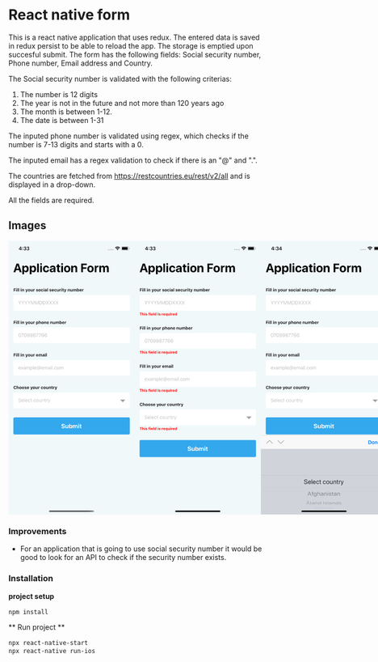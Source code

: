 # React native form
This is a react native application that uses redux. The entered data is saved in redux persist to be able to reload the app. The storage is emptied upon succesful submit. The form has the following fields: Social security number, Phone number, Email address and Country. 

The Social security number is validated with the following criterias:
1. The number is 12 digits 
2. The year is not in the future and not more than 120 years ago
3. The month is between 1-12.
4. The date is between 1-31

The inputed phone number is validated using regex, which checks if the number is 7-13 digits and starts with a 0. 

The inputed email has a regex validation to check if there is an "@" and ".". 

The countries are fetched from https://restcountries.eu/rest/v2/all and is displayed in a drop-down. 

All the fields are required.

## Images

<div style="display: flex;">
<img src="https://github.com/sofiamodig/react-native-form/blob/master/screenshots/screen1.png" width="250">
<img src="https://github.com/sofiamodig/react-native-form/blob/master/screenshots/screen2.png" width="250">
<img src="https://github.com/sofiamodig/react-native-form/blob/master/screenshots/screen3.png" width="250">
</div>

### Improvements
- For an application that is going to use social security number it would be good to look for an API to check if the security number exists. 

### Installation
**project setup**
```
npm install
```

** Run project **
```
npx react-native-start
npx react-native run-ios
```
